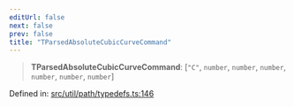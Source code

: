 ```yaml
---
editUrl: false
next: false
prev: false
title: "TParsedAbsoluteCubicCurveCommand"
---
```


> **TParsedAbsoluteCubicCurveCommand**: \[`"C"`, `number`, `number`, `number`, `number`, `number`, `number`\]

Defined in: [src/util/path/typedefs.ts:146](https://github.com/fabricjs/fabric.js/blob/8748628df7e9de00ba77413bfc3ad9e9fe9d4f30/src/util/path/typedefs.ts#L146)
